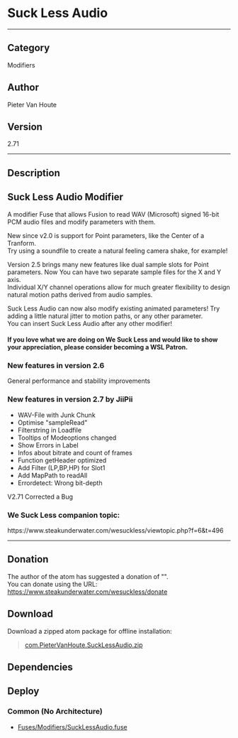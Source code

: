 # Suck Less Audio
___

## Category
Modifiers

## Author
Pieter Van Houte

## Version
2.71

___

## Description
<h2>Suck Less Audio Modifier</h2>

<p>A modifier Fuse that allows Fusion to read WAV (Microsoft) signed 16-bit PCM audio files and modify parameters with them.</p>
<p>New since v2.0 is support for Point parameters, like the Center of a Tranform.<br>
Try using a soundfile to create a natural feeling camera shake, for example!</p>
<p>Version 2.5 brings many new features like dual sample slots for Point parameters. Now You can have two separate sample files for the X and Y axis.<br>
Individual X/Y channel operations allow for much greater flexibility to design natural motion paths derived from audio samples.</p>
<p>Suck Less Audio can now also modify existing animated parameters! Try adding a little natural jitter to motion paths, or any other parameter.<br>
You can insert Suck Less Audio after any other modifier!</p>

<h4>If you love what we are doing on We Suck Less and would like to show your appreciation, please consider becoming a WSL Patron.</h4>

<h3>New features in version 2.6</h3>
<p>General performance and stability improvements</p>

<h3>New features in version 2.7 by JiiPii</h3>
<ul>
<li> WAV-File with Junk Chunk</li>
<li> Optimise "sampleRead"</li>
<li> Filterstring in Loadfile</li>
<li> Tooltips of Modeoptions changed</li>
<li> Show Errors in Label</li>
<li> Infos about bitrate and count of frames</li>
<li> Function getHeader optimized</li>
<li> Add Filter (LP,BP,HP) for Slot1</li>
<li> Add MapPath to readAll</li>
<li> Errordetect: Wrong bit-depth</li>
</ul>
<p>V2.71 Corrected a Bug</p>


<h3>We Suck Less companion topic:</h3>
<p>https://www.steakunderwater.com/wesuckless/viewtopic.php?f=6&t=496</p>





___

## Donation
The author of the atom has suggested a donation of "".  
You can donate using the URL: <a href="https://www.steakunderwater.com/wesuckless/donate">https://www.steakunderwater.com/wesuckless/donate</a>
## Download

Download a zipped atom package for offline installation:
> [com.PieterVanHoute.SuckLessAudio.zip](https://gitlab.com/WeSuckLess/Reactor/-/archive/master/Reactor-master.zip?path=Atoms/com.PieterVanHoute.SuckLessAudio)  

## Dependencies

## Deploy

### Common (No Architecture)

<ul>
<li><a href="https://gitlab.com/WeSuckLess/Reactor/-/blob/master/Atoms/com.PieterVanHoute.SuckLessAudio/Fuses/Modifiers/SuckLessAudio.fuse?ref_type=heads">Fuses/Modifiers/SuckLessAudio.fuse</a></li>
</ul>
